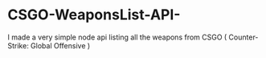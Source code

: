 # CSGO-WeaponsList-API-
I made a very simple node api listing all the weapons from CSGO ( Counter-Strike: Global Offensive )
